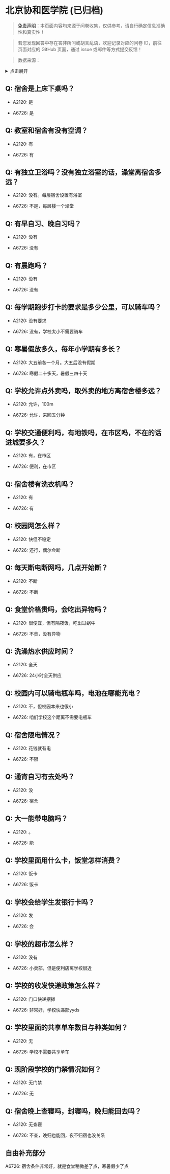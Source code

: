 # 北京协和医学院 (已归档)

> [免责声明](https://colleges.chat/#_3)：本页面内容均来源于问卷收集，仅供参考，请自行确定信息准确性和真实性！

> 若您发现回答中存在答非所问或胡言乱语，欢迎记录对应的问卷 ID，前往页面对应的 GitHub 页面，通过 issue 或邮件等方式提交反馈！

> 数据来源：

<details><summary>点击展开</summary>
<ul>
<li>A2120: 匿名 (2021 年 06 月)</li>
<li>A6726: 2482091651@qq.com (2022 年 06 月)</li>
</ul>
</details>

## Q: 宿舍是上床下桌吗？

- A2120: 是

- A6726: 是

## Q: 教室和宿舍有没有空调？

- A2120: 有

- A6726: 有

## Q: 有独立卫浴吗？没有独立浴室的话，澡堂离宿舍多远？

- A2120: 没有。每层宿舍设置有浴室

- A6726: 不是，每层楼一个澡堂

## Q: 有早自习、晚自习吗？

- A2120: 没有

- A6726: 没有

## Q: 有晨跑吗？

- A2120: 没有

- A6726: 没有

## Q: 每学期跑步打卡的要求是多少公里，可以骑车吗？

- A2120: 没有要求

- A6726: 没有，学校太小不需要骑车

## Q: 寒暑假放多久，每年小学期有多长？

- A2120: 大五前各一个月。大五后没有假期

- A6726: 寒假二十多天，暑假三四十天

## Q: 学校允许点外卖吗，取外卖的地方离宿舍楼多远？

- A2120: 允许，100m

- A6726: 允许，来回五分钟

## Q: 学校交通便利吗，有地铁吗，在市区吗，不在的话进城要多久？

- A2120: 有，在市区

- A6726: 便利，在市区

## Q: 宿舍楼有洗衣机吗？

- A2120: 有

- A6726: 有

## Q: 校园网怎么样？

- A2120: 快但不稳定

- A6726: 还行，偶尔会断

## Q: 每天断电断网吗，几点开始断？

- A2120: 不断

- A6726: 不断

## Q: 食堂价格贵吗，会吃出异物吗？

- A2120: 很便宜，但有隔夜饭，吃出过蜗牛

- A6726: 不贵，没有异物

## Q: 洗澡热水供应时间？

- A2120: 全天

- A6726: 24小时全天供应

## Q: 校园内可以骑电瓶车吗，电池在哪能充电？

- A2120: 不，但校园本来也很小

- A6726: 咱们学校这个距离不需要电瓶车

## Q: 宿舍限电情况？

- A2120: 花钱就有电

- A6726: 不限

## Q: 通宵自习有去处吗？

- A2120: 没

- A6726: 宿舍

## Q: 大一能带电脑吗？

- A2120: 。

- A6726: 能

## Q: 学校里面用什么卡，饭堂怎样消费？

- A2120: 饭卡

- A6726: 饭卡

## Q: 学校会给学生发银行卡吗？

- A2120: 发

- A6726: 会

## Q: 学校的超市怎么样？

- A2120: 没有

- A6726: 小卖部，但是便利店离学校很近

## Q: 学校的收发快递政策怎么样？

- A2120: 门口快递摆摊

- A6726: 非常好，学校快递部yyds

## Q: 学校里面的共享单车数目与种类如何？

- A2120: 无

- A6726: 学校不需要共享单车

## Q: 现阶段学校的门禁情况如何？

- A2120: 无门禁

- A6726: 无

## Q: 宿舍晚上查寝吗，封寝吗，晚归能回去吗？

- A2120: 无查寝

- A6726: 不查，晚归也能回，夜不归宿也没关系

## 自由补充部分

A6726: 宿舍条件非常好，就是食堂稍微差了点，寒暑假少了点